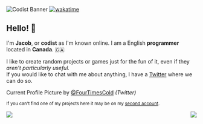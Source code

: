 ![Codist Banner](https://user-images.githubusercontent.com/50346006/208357706-5d3061ef-8f16-4023-8687-a98ad9e6b604.png)
[![wakatime](https://wakatime.com/badge/user/66a17a4d-fd33-4271-9faf-2a533d3d618e.svg?style=flat-square)](https://wakatime.com/@66a17a4d-fd33-4271-9faf-2a533d3d618e)

## Hello! 👋

I'm **Jacob**, or **codist** as I'm known online. I am a English **programmer** located in **Canada**. 🇨🇦

I like to create random projects or games just for the fun of it, even if they *aren't particularly useful.*\
If you would like to chat with me about anything, I have a [Twitter](https://twitter.com/ImCodist) where we can do so.

Current Profile Picture by [@FourTimesCold](https://twitter.com/FourTimesCold) *(Twitter)*

<sub>If you can't find one of my projects here it may be on my [second account](https://github.com/ImCod2st).</sub>

<p>
  <a href="https://skillicons.dev" alt="Programming Skills">
    <img src="https://skillicons.dev/icons?i=py,java,cpp" align="left"/>
  </a>
</p>

<p>
  <a href="https://skillicons.dev" alt="Game Development Skills">
    <img src="https://skillicons.dev/icons?i=godot,gamemakerstudio" align="right"/>
  </a>
</p>
